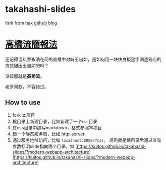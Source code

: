 # takahashi-slides
fork from [hax github blog](https://github.com/hax/hax.github.com)
# [高橋流簡報法](https://zh.wikipedia.org/wiki/%E9%AB%98%E6%A9%8B%E6%B5%81%E7%B0%A1%E5%A0%B1%E6%B3%95)

还记得当年罗永浩在网络直播中对峙王自如，是如何用一块块白板黑字阐述观点的方式碾压王自如的吗？

没错那就是**高桥流**。

老罗同款，不容错过。

## How to use

1. fork 本项目
2. 根目录上新建目录，比如新建了一个`css`目录
3. 在css目录中编写markdown，格式参照本项目
4. 起一个静态服务器，比如 [http-server](https://github.com/indexzero/http-server)
5. 通过服务地址访问，比如 `localhost:8080/?css`， 规则就是根目录后通过查询参数标明slide指向哪个目录。如 [https://kuitos.github.io/takahashi-slides/?modern-webapp-architecture](https://kuitos.github.io/takahashi-slides/?modern-webapp-architecture)

